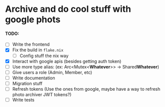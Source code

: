 # Archive and do cool stuff with google phots


#### TODO:
- [ ] Write the frontend
- [x] Fix the build in `flake.nix`
  - [ ] Config stuff the nix way
- [x] Interact with google apis (besides getting auth token)
- [ ] Use more type alias: (ex: Arc<Mutex<**Whatever**>> -> Shared**Whatever**)
- [ ] Give users a role (Admin, Member, etc)
- [ ] Write documentation
- [ ] Migration stuff
- [ ] Refresh tokens (Use the ones from google, maybe have a way to refresh photo archiver JWT tokens?)
- [ ] Write tests